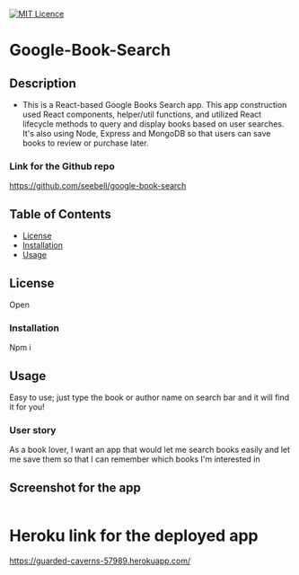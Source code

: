 [![MIT Licence](https://badges.frapsoft.com/os/mit/mit-150x33.png?v=103)](https://opensource.org/licenses/mit-license.php)

# Google-Book-Search

## Description
* This is a React-based Google Books Search app. This app construction used React components, helper/util functions, and utilized React lifecycle methods to query and display books based on user searches. It's also using Node, Express and MongoDB so that users can save books to review or purchase later.

### Link for the Github repo
https://github.com/seebell/google-book-search

## Table of Contents
* [License](#license)
* [Installation](#installation)
* [Usage](#usage)

## License

Open

### Installation

Npm i

## Usage

Easy to use; just type the book or author name on search bar and it will find it for you!


### User story
As a book lover, I want an app that would let me search books easily and let me save them so that I can remember which books I'm interested in

## Screenshot for the app
  ![]()<br>
  

# Heroku link for the deployed app
https://guarded-caverns-57989.herokuapp.com/